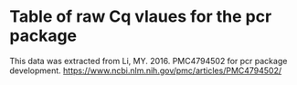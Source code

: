 # Table of raw Cq vlaues for the pcr package

This data was extracted from Li, MY. 2016. PMC4794502 for pcr package development.
https://www.ncbi.nlm.nih.gov/pmc/articles/PMC4794502/
